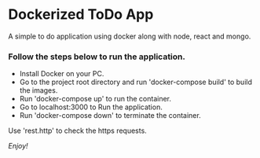 # Dockerized ToDo App
 A simple to do application using docker along with node, react and mongo.

### Follow the steps below to run the application.
- Install Docker on your PC.
- Go to the project root directory and run 'docker-compose build' to build the images.
- Run 'docker-compose up' to run the container.
- Go to localhost:3000 to Run the application.
- Run 'docker-compose down' to terminate the container.

Use 'rest.http' to check the https requests.

*Enjoy!*



